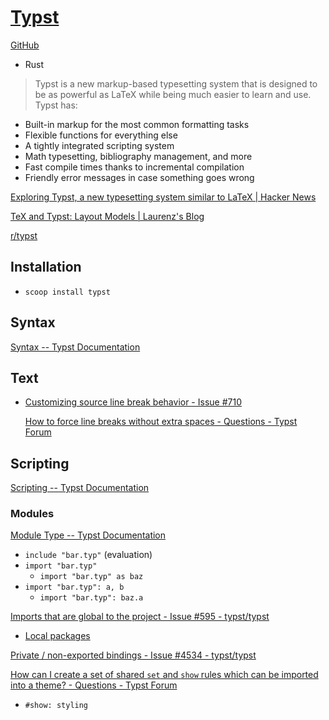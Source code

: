 # [Typst](https://typst.app/)
[GitHub](https://github.com/typst/typst)

- Rust

> Typst is a new markup-based typesetting system that is designed to be as powerful as LaTeX while being much easier to learn and use. Typst has:
- Built-in markup for the most common formatting tasks
- Flexible functions for everything else
- A tightly integrated scripting system
- Math typesetting, bibliography management, and more
- Fast compile times thanks to incremental compilation
- Friendly error messages in case something goes wrong

[Exploring Typst, a new typesetting system similar to LaTeX | Hacker News](https://news.ycombinator.com/item?id=41821361)

[TeX and Typst: Layout Models | Laurenz's Blog](https://laurmaedje.github.io/posts/layout-models/)

[r/typst](https://www.reddit.com/r/typst/)

## Installation
- `scoop install typst`

## Syntax
[Syntax -- Typst Documentation](https://typst.app/docs/reference/syntax/)

## Text
- [Customizing source line break behavior - Issue #710](https://github.com/typst/typst/issues/710)

  [How to force line breaks without extra spaces - Questions - Typst Forum](https://forum.typst.app/t/how-to-force-line-breaks-without-extra-spaces/4091)

## Scripting
[Scripting -- Typst Documentation](https://typst.app/docs/reference/scripting/)

### Modules
[Module Type -- Typst Documentation](https://typst.app/docs/reference/foundations/module/)

- `include "bar.typ"` (evaluation)
- `import "bar.typ"`
  - `import "bar.typ" as baz`
- `import "bar.typ": a, b`
  - `import "bar.typ": baz.a`

[Imports that are global to the project - Issue #595 - typst/typst](https://github.com/typst/typst/issues/595)
- [Local packages](Packages.typ)

[Private / non-exported bindings - Issue #4534 - typst/typst](https://github.com/typst/typst/issues/4534)

[How can I create a set of shared `set` and `show` rules which can be imported into a theme? - Questions - Typst Forum](https://forum.typst.app/t/how-can-i-create-a-set-of-shared-set-and-show-rules-which-can-be-imported-into-a-theme/1292)
- `#show: styling`
